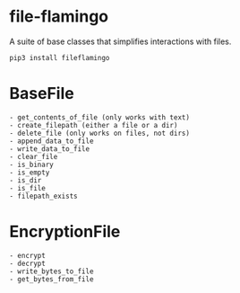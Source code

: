 # file-flamingo
A suite of base classes that simplifies interactions with files.

```
pip3 install fileflamingo
```

# BaseFile
    - get_contents_of_file (only works with text)
    - create_filepath (either a file or a dir)
    - delete_file (only works on files, not dirs)
    - append_data_to_file
    - write_data_to_file
    - clear_file
    - is_binary
    - is_empty
    - is_dir
    - is_file
    - filepath_exists

# EncryptionFile
    - encrypt
    - decrypt
    - write_bytes_to_file
    - get_bytes_from_file
    
